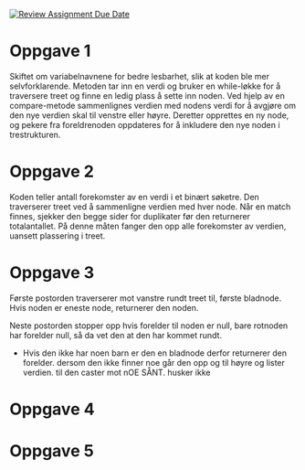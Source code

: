 [![Review Assignment Due Date](https://classroom.github.com/assets/deadline-readme-button-22041afd0340ce965d47ae6ef1cefeee28c7c493a6346c4f15d667ab976d596c.svg)](https://classroom.github.com/a/teLsEufN)


# Oppgave 1
Skiftet om variabelnavnene for bedre lesbarhet, slik at koden ble mer selvforklarende. Metoden tar inn en verdi og bruker en while-løkke for å traversere treet og finne en ledig plass å sette inn noden. Ved hjelp av en compare-metode sammenlignes verdien med nodens verdi for å avgjøre om den nye verdien skal til venstre eller høyre. Deretter opprettes en ny node, og pekere fra foreldrenoden oppdateres for å inkludere den nye noden i trestrukturen.

# Oppgave 2
Koden teller antall forekomster av en verdi i et binært søketre. Den traverserer treet ved å sammenligne verdien med hver node. Når en match finnes, sjekker den begge sider for duplikater før den returnerer totalantallet. På denne måten fanger den opp alle forekomster av verdien, uansett plassering i treet.

# Oppgave 3
Første postorden traverserer mot vanstre rundt treet til, første bladnode. Hvis noden er eneste node, returnerer den noden.

Neste postorden stopper opp hvis forelder til noden er null, bare rotnoden har forelder null, så da vet den at den har kommet rundt. 
- Hvis den ikke har noen barn er den en bladnode derfor returnerer den forelder. dersom den ikke finner noe går den opp og til høyre og lister verdien. til den caster mot  nOE SÅNT. husker ikke
# Oppgave 4


# Oppgave 5


